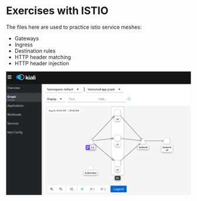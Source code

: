 # Exercises with ISTIO

The files here are used to practice istio service meshes:
* Gateways
* Ingress
* Destination rules
* HTTP header matching
* HTTP header injection

![Screenshot](screenshot.png)
